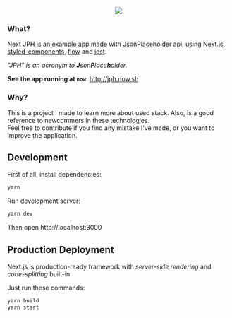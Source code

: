 <p align="center"><img src="https://cloud.githubusercontent.com/assets/3277185/24065232/4da3cc92-0b48-11e7-85a4-20934d463f0e.png" /></p>



### What?
Next JPH is an example app made with [JsonPlaceholder](http://jsonplaceholder.typicode.com/) api, using [Next.js](http://github.com/zeit/next.js), [styled-components](http://github.com/styled-components/styled-components), [flow](http://github.com/facebook/flow) and [jest](http://github.com/facebook/jest).  

*"JPH" is an acronym to **J**son**P**lace**h**older.*
  
**See the app running at `now`**: http://jph.now.sh

### Why?
This is a project I made to learn more about used stack. Also, is a good reference to newcommers in these technologies.  
Feel free to contribute if you find any mistake I've made, or you want to improve the application.


## Development
First of all, install dependencies:
```sh
yarn
```

Run development server:
```sh
yarn dev
```
Then open http://localhost:3000

## Production Deployment
Next.js is production-ready framework with *server-side rendering* and *code-splitting* built-in.  

Just run these commands:
```sh
yarn build
yarn start
```
